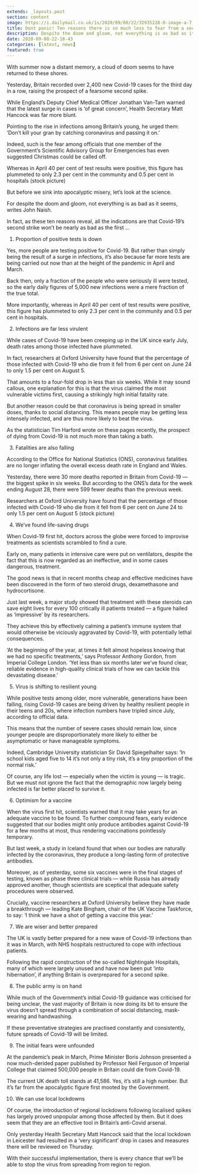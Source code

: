 ```yaml
---
extends: _layouts.post
section: content
image: https://i.dailymail.co.uk/1s/2020/09/08/22/32935228-0-image-a-7_1599599411153.jpg 
title: Dont panic! Ten reasons there is so much less to fear from a second wave of coronavirus 
description: Despite the doom and gloom, not everything is as bad as it seems, writes John Naish. 
date: 2020-09-08-22-18-43 
categories: [latest, news] 
featured: true 
--- 
```

With summer now a distant memory, a cloud of doom seems to have returned to these shores. 

Yesterday, Britain recorded over 2,400 new Covid-19 cases for the third day in a row, raising the prospect of a fearsome second spike.

While England’s Deputy Chief Medical Officer Jonathan Van-Tam warned that the latest surge in cases is ‘of great concern’, Health Secretary Matt Hancock was far more blunt.

Pointing to the rise in infections among Britain’s young, he urged them: ‘Don’t kill your gran by catching coronavirus and passing it on.’

Indeed, such is the fear among officials that one member of the Government’s Scientific Advisory Group for Emergencies has even suggested Christmas could be called off.

Whereas in April 40 per cent of test results were positive, this figure has plummeted to only 2.3 per cent in the community and 0.5 per cent in hospitals (stock picture)

But before we sink into apocalyptic misery, let’s look at the science.

For despite the doom and gloom, not everything is as bad as it seems, writes John Naish. 

In fact, as these ten reasons reveal, all the indications are that Covid-19’s second strike won’t be nearly as bad as the first ...

1. Proportion of positive tests is down

Yes, more people are testing positive for Covid-19. But rather than simply being the result of a surge in infections, it’s also because far more tests are being carried out now than at the height of the pandemic in April and March.

Back then, only a fraction of the people who were seriously ill were tested, so the early daily figures of 5,000 new infections were a mere fraction of the true total.

More importantly, whereas in April 40 per cent of test results were positive, this figure has plummeted to only 2.3 per cent in the community and 0.5 per cent in hospitals.

2. Infections are far less virulent

While cases of Covid-19 have been creeping up in the UK since early July, death rates among those infected have plummeted.

In fact, researchers at Oxford University have found that the percentage of those infected with Covid-19 who die from it fell from 6 per cent on June 24 to only 1.5 per cent on August 5.

That amounts to a four-fold drop in less than six weeks. While it may sound callous, one explanation for this is that the virus claimed the most vulnerable victims first, causing a strikingly high initial fatality rate.

But another reason could be that coronavirus is being spread in smaller doses, thanks to social distancing. This means people may be getting less intensely infected, and are thus more likely to beat the virus.

As the statistician Tim Harford wrote on these pages recently, the prospect of dying from Covid-19 is not much more than taking a bath.

3. Fatalities are also falling

According to the Office for National Statistics (ONS), coronavirus fatalities are no longer inflating the overall excess death rate in England and Wales.

Yesterday, there were 30 more deaths reported in Britain from Covid-19 — the biggest spike in six weeks. But according to the ONS’s data for the week ending August 28, there were 599 fewer deaths than the previous week.

Researchers at Oxford University have found that the percentage of those infected with Covid-19 who die from it fell from 6 per cent on June 24 to only 1.5 per cent on August 5 (stock picture)

4. We’ve found life-saving drugs

When Covid-19 first hit, doctors across the globe were forced to improvise treatments as scientists scrambled to find a cure.

Early on, many patients in intensive care were put on ventilators, despite the fact that this is now regarded as an ineffective, and in some cases dangerous, treatment.

The good news is that in recent months cheap and effective medicines have been discovered in the form of two steroid drugs, dexamethasone and hydrocortisone.

Just last week, a major study showed that treatment with these steroids can save eight lives for every 100 critically ill patients treated — a figure hailed as ‘impressive’ by its researchers.

They achieve this by effectively calming a patient’s immune system that would otherwise be viciously aggravated by Covid-19, with potentially lethal consequences.

‘At the beginning of the year, at times it felt almost hopeless knowing that we had no specific treatments,’ says Professor Anthony Gordon, from Imperial College London. ‘Yet less than six months later we’ve found clear, reliable evidence in high-quality clinical trials of how we can tackle this devastating disease.’

5. Virus is shifting to resilient young

While positive tests among older, more vulnerable, generations have been falling, rising Covid-19 cases are being driven by healthy resilient people in their teens and 20s, where infection numbers have tripled since July, according to official data.

This means that the number of severe cases should remain low, since younger people are disproportionately more likely to either be asymptomatic or have manageable symptoms.

Indeed, Cambridge University statistician Sir David Spiegelhalter says: ‘In school kids aged five to 14 it’s not only a tiny risk, it’s a tiny proportion of the normal risk.’

Of course, any life lost — especially when the victim is young — is tragic. But we must not ignore the fact that the demographic now largely being infected is far better placed to survive it.

6. Optimism for a vaccine

When the virus first hit, scientists warned that it may take years for an adequate vaccine to be found. To further compound fears, early evidence suggested that our bodies might only produce antibodies against Covid-19 for a few months at most, thus rendering vaccinations pointlessly temporary.

But last week, a study in Iceland found that when our bodies are naturally infected by the coronavirus, they produce a long-lasting form of protective antibodies.

Moreover, as of yesterday, some six vaccines were in the final stages of testing, known as phase three clinical trials — while Russia has already approved another, though scientists are sceptical that adequate safety procedures were observed.

Crucially, vaccine researchers at Oxford University believe they have made a breakthrough — leading Kate Bingham, chair of the UK Vaccine Taskforce, to say: ‘I think we have a shot of getting a vaccine this year.’

7. We are wiser and better prepared

The UK is vastly better prepared for a new wave of Covid-19 infections than it was in March, with NHS hospitals restructured to cope with infectious patients.

Following the rapid construction of the so-called Nightingale Hospitals, many of which were largely unused and have now been put ‘into hibernation’, if anything Britain is overprepared for a second spike.

8. The public army is on hand

While much of the Government’s initial Covid-19 guidance was criticised for being unclear, the vast majority of Britain is now doing its bit to ensure the virus doesn’t spread through a combination of social distancing, mask-wearing and handwashing.

If these preventative strategies are practised constantly and consistently, future spreads of Covid-19 will be limited.

9. The initial fears were unfounded

At the pandemic’s peak in March, Prime Minister Boris Johnson presented a now much-derided paper published by Professor Neil Ferguson of Imperial College that claimed 500,000 people in Britain could die from Covid-19.

The current UK death toll stands at 41,586. Yes, it’s still a high number. But it’s far from the apocalyptic figure first mooted by the Government.

10. We can use local lockdowns

Of course, the introduction of regional lockdowns following localised spikes has largely proved unpopular among those affected by them. But it does seem that they are an effective tool in Britain’s anti-Covid arsenal.

Only yesterday Health Secretary Matt Hancock said that the local lockdown in Leicester had resulted in a ‘very significant’ drop in cases and measures there will be reviewed on Thursday.

With their successful implementation, there is every chance that we’ll be able to stop the virus from spreading from region to region.

